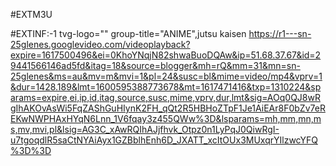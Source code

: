 #EXTM3U 

#EXTINF:-1 tvg-logo="" group-title="ANIME",jutsu kaisen https://r1---sn-25glenes.googlevideo.com/videoplayback?expire=1617500496&ei=0KhoYNqjN82shwaBuoDQAw&ip=51.68.37.67&id=29441566146ad5fd&itag=18&source=blogger&mh=rQ&mm=31&mn=sn-25glenes&ms=au&mv=m&mvi=1&pl=24&susc=bl&mime=video/mp4&vprv=1&dur=1428.189&lmt=1600595388773678&mt=1617471416&txp=1310224&sparams=expire,ei,ip,id,itag,source,susc,mime,vprv,dur,lmt&sig=AOq0QJ8wRgIhAKOvAsWi5FqZAShGuHIynK2FH_qQt2R5HBHoZTpF1Je1AiEAr8F0bZv7eREKwNWPHAxHYqN6Lnn_1V6fqay3z455QWw%3D&lsparams=mh,mm,mn,ms,mv,mvi,pl&lsig=AG3C_xAwRQIhAJjfhvk_Otpz0n1LyPqJ0QiwRgI-u7tgoqdlR5saCtNYAiAyx1GZBblhEnh6D_JXATT_xcItOUx3MUxqrYIlzwcYFQ%3D%3D
